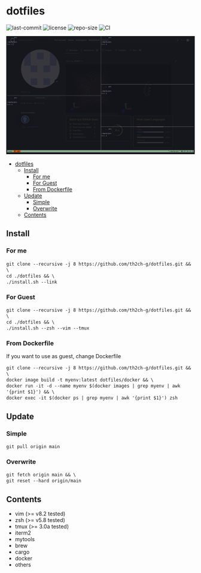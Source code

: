 # dotfiles
![last-commit](https://img.shields.io/github/last-commit/th2ch-g/dotfiles)
![license](https://img.shields.io/github/license/th2ch-g/dotfiles)
![repo-size](https://img.shields.io/github/repo-size/th2ch-g/dotfiles)
![CI](https://github.com/th2ch-g/dotfiles/actions/workflows/CI.yaml/badge.svg)

![example](others/example.png)

- [dotfiles](#dotfiles)
  - [Install](#install)
    - [For me](#for-me)
    - [For Guest](#for-guest)
    - [From Dockerfile](#from-dockerfile)
  - [Update](#update)
    - [Simple](#simple)
    - [Overwrite](#overwrite)
  - [Contents](#contents)

## Install
### For me
~~~
git clone --recursive -j 8 https://github.com/th2ch-g/dotfiles.git && \
cd ./dotfiles && \
./install.sh --link
~~~

### For Guest
~~~
git clone --recursive -j 8 https://github.com/th2ch-g/dotfiles.git && \
cd ./dotfiles && \
./install.sh --zsh --vim --tmux
~~~

### From Dockerfile
If you want to use as guest, change Dockerfile
~~~
git clone --recursive -j 8 https://github.com/th2ch-g/dotfiles.git && \
docker image build -t myenv:latest dotfiles/docker && \
docker run -it -d --name myenv $(docker images | grep myenv | awk '{print $1}') && \
docker exec -it $(docker ps | grep myenv | awk '{print $1}') zsh
~~~

## Update
### Simple
~~~
git pull origin main
~~~

### Overwrite
~~~
git fetch origin main && \
git reset --hard origin/main
~~~

## Contents
- vim (>= v8.2 tested)
- zsh (>= v5.8 tested)
- tmux (>= 3.0a tested)
- iterm2
- mytools
- brew
- cargo
- docker
- others
